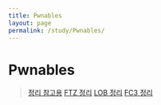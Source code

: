 ```yaml
---
title: Pwnables
layout: page
permalink: /study/Pwnables/
---
```


Pwnables
===

> <a href='/study/Pwnables/Ref'>정리 참고용</a>
> <a href='/study/Pwnables/FTZ'>FTZ 정리</a>
> <a href='/study/Pwnables/LOB'>LOB 정리</a>
> <a href='/study/Pwnables/FC3'>FC3 정리</a>
>
